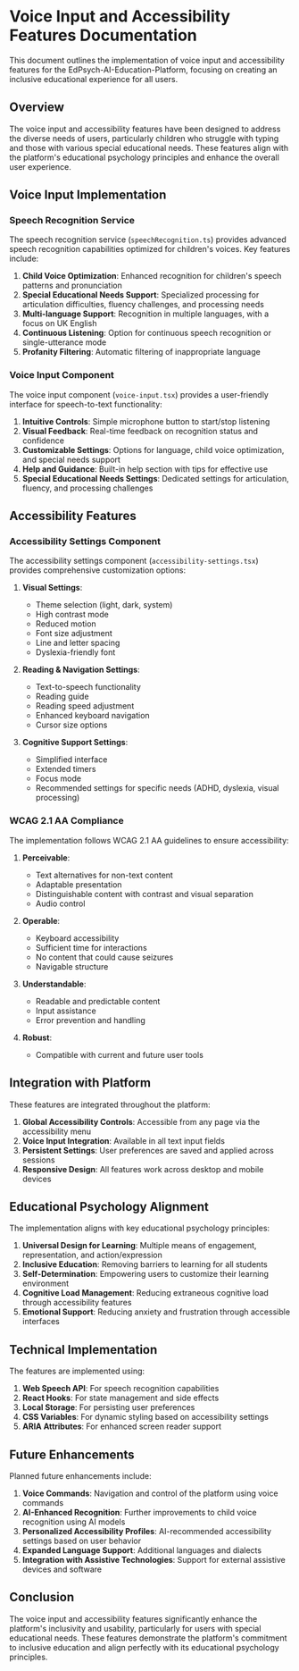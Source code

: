 # Voice Input and Accessibility Features Documentation

This document outlines the implementation of voice input and accessibility features for the EdPsych-AI-Education-Platform, focusing on creating an inclusive educational experience for all users.

## Overview

The voice input and accessibility features have been designed to address the diverse needs of users, particularly children who struggle with typing and those with various special educational needs. These features align with the platform's educational psychology principles and enhance the overall user experience.

## Voice Input Implementation

### Speech Recognition Service

The speech recognition service (`speechRecognition.ts`) provides advanced speech recognition capabilities optimized for children's voices. Key features include:

1. **Child Voice Optimization**: Enhanced recognition for children's speech patterns and pronunciation
2. **Special Educational Needs Support**: Specialized processing for articulation difficulties, fluency challenges, and processing needs
3. **Multi-language Support**: Recognition in multiple languages, with a focus on UK English
4. **Continuous Listening**: Option for continuous speech recognition or single-utterance mode
5. **Profanity Filtering**: Automatic filtering of inappropriate language

### Voice Input Component

The voice input component (`voice-input.tsx`) provides a user-friendly interface for speech-to-text functionality:

1. **Intuitive Controls**: Simple microphone button to start/stop listening
2. **Visual Feedback**: Real-time feedback on recognition status and confidence
3. **Customizable Settings**: Options for language, child voice optimization, and special needs support
4. **Help and Guidance**: Built-in help section with tips for effective use
5. **Special Educational Needs Settings**: Dedicated settings for articulation, fluency, and processing challenges

## Accessibility Features

### Accessibility Settings Component

The accessibility settings component (`accessibility-settings.tsx`) provides comprehensive customization options:

1. **Visual Settings**:
   - Theme selection (light, dark, system)
   - High contrast mode
   - Reduced motion
   - Font size adjustment
   - Line and letter spacing
   - Dyslexia-friendly font

2. **Reading & Navigation Settings**:
   - Text-to-speech functionality
   - Reading guide
   - Reading speed adjustment
   - Enhanced keyboard navigation
   - Cursor size options

3. **Cognitive Support Settings**:
   - Simplified interface
   - Extended timers
   - Focus mode
   - Recommended settings for specific needs (ADHD, dyslexia, visual processing)

### WCAG 2.1 AA Compliance

The implementation follows WCAG 2.1 AA guidelines to ensure accessibility:

1. **Perceivable**:
   - Text alternatives for non-text content
   - Adaptable presentation
   - Distinguishable content with contrast and visual separation
   - Audio control

2. **Operable**:
   - Keyboard accessibility
   - Sufficient time for interactions
   - No content that could cause seizures
   - Navigable structure

3. **Understandable**:
   - Readable and predictable content
   - Input assistance
   - Error prevention and handling

4. **Robust**:
   - Compatible with current and future user tools

## Integration with Platform

These features are integrated throughout the platform:

1. **Global Accessibility Controls**: Accessible from any page via the accessibility menu
2. **Voice Input Integration**: Available in all text input fields
3. **Persistent Settings**: User preferences are saved and applied across sessions
4. **Responsive Design**: All features work across desktop and mobile devices

## Educational Psychology Alignment

The implementation aligns with key educational psychology principles:

1. **Universal Design for Learning**: Multiple means of engagement, representation, and action/expression
2. **Inclusive Education**: Removing barriers to learning for all students
3. **Self-Determination**: Empowering users to customize their learning environment
4. **Cognitive Load Management**: Reducing extraneous cognitive load through accessibility features
5. **Emotional Support**: Reducing anxiety and frustration through accessible interfaces

## Technical Implementation

The features are implemented using:

1. **Web Speech API**: For speech recognition capabilities
2. **React Hooks**: For state management and side effects
3. **Local Storage**: For persisting user preferences
4. **CSS Variables**: For dynamic styling based on accessibility settings
5. **ARIA Attributes**: For enhanced screen reader support

## Future Enhancements

Planned future enhancements include:

1. **Voice Commands**: Navigation and control of the platform using voice commands
2. **AI-Enhanced Recognition**: Further improvements to child voice recognition using AI models
3. **Personalized Accessibility Profiles**: AI-recommended accessibility settings based on user behavior
4. **Expanded Language Support**: Additional languages and dialects
5. **Integration with Assistive Technologies**: Support for external assistive devices and software

## Conclusion

The voice input and accessibility features significantly enhance the platform's inclusivity and usability, particularly for users with special educational needs. These features demonstrate the platform's commitment to inclusive education and align perfectly with its educational psychology principles.
